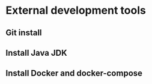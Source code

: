 # External development tools

## Git install
## Install Java JDK
## Install Docker and docker-compose